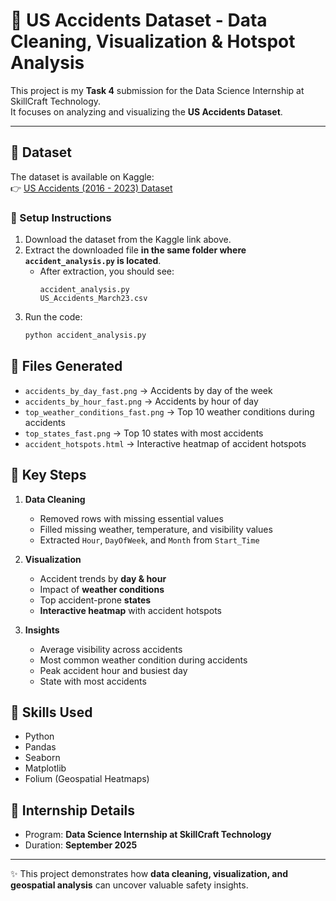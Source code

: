 # 🚦 US Accidents Dataset - Data Cleaning, Visualization & Hotspot Analysis

This project is my **Task 4** submission for the Data Science Internship at SkillCraft Technology.  
It focuses on analyzing and visualizing the **US Accidents Dataset**.

---

## 📂 Dataset
The dataset is available on Kaggle:  
👉 [US Accidents (2016 - 2023) Dataset](https://www.kaggle.com/datasets/sobhanmoosavi/us-accidents?resource=download)

### 🔧 Setup Instructions
1. Download the dataset from the Kaggle link above.  
2. Extract the downloaded file **in the same folder where `accident_analysis.py` is located**.  
   - After extraction, you should see:  
     ```
     accident_analysis.py
     US_Accidents_March23.csv
     ```
3. Run the code:  
   ```bash
   python accident_analysis.py

## 📂 Files Generated
- `accidents_by_day_fast.png` → Accidents by day of the week  
- `accidents_by_hour_fast.png` → Accidents by hour of day  
- `top_weather_conditions_fast.png` → Top 10 weather conditions during accidents  
- `top_states_fast.png` → Top 10 states with most accidents  
- `accident_hotspots.html` → Interactive heatmap of accident hotspots  

## 🔧 Key Steps
1. **Data Cleaning**
   - Removed rows with missing essential values
   - Filled missing weather, temperature, and visibility values
   - Extracted `Hour`, `DayOfWeek`, and `Month` from `Start_Time`

2. **Visualization**
   - Accident trends by **day & hour**
   - Impact of **weather conditions**
   - Top accident-prone **states**
   - **Interactive heatmap** with accident hotspots

3. **Insights**
   - Average visibility across accidents
   - Most common weather condition during accidents
   - Peak accident hour and busiest day
   - State with most accidents

## 🚀 Skills Used
- Python  
- Pandas  
- Seaborn  
- Matplotlib  
- Folium (Geospatial Heatmaps)  

## 📌 Internship Details
- Program: **Data Science Internship at SkillCraft Technology**  
- Duration: **September 2025**  

---
✨ This project demonstrates how **data cleaning, visualization, and geospatial analysis** can uncover valuable safety insights.
